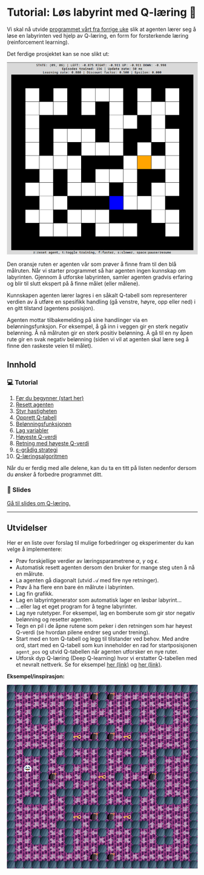 # Tutorial: Løs labyrint med Q-læring &#129302;

Vi skal nå utvide [programmet vårt fra forrige uke](https://inf100.ii.uib.no/lab/8/#tutorial-5-april-labyrint) slik at agenten lærer seg å løse en labyrinten ved hjelp av Q-læring, en form for forsterkende læring (reinforcement learning).

Det ferdige prosjektet kan se noe slikt ut:

![Animert eksempel som viser det ferdige prosjektet.](./img/example_animated.gif)

Den oransje ruten er agenten vår som prøver å finne fram til den blå målruten. Når vi starter programmet så har agenten ingen kunnskap om labyrinten. Gjennom å utforske labyrinten, samler agenten gradvis erfaring og blir til slutt ekspert på å finne målet (eller målene). 

Kunnskapen agenten lærer lagres i en såkalt Q-tabell som representerer verdien av å utføre en spesifikk handling (gå venstre, høyre, opp eller ned) i en gitt tilstand (agentens posisjon).

Agenten mottar tilbakemelding på sine handlinger via en belønningsfunksjon. For eksempel, å gå inn i veggen gir en sterk negativ belønning. Å nå målruten gir en sterk positiv belønning. Å gå til en ny åpen rute gir en svak negativ belønning (siden vi vil at agenten skal lære seg å finne den raskeste veien til målet).



## Innhold

### &#128187; Tutorial

1. [Før du begynner (start her)](./del_1.md)
2. [Resett agenten](./del_2.md)
3. [Styr hastigheten](./del_3.md)
4. [Opprett Q-tabell](./del_4.md)
5. [Belønningsfunksjonen](./del_5.md)
6. [Lag variabler](./del_6.md)
7. [Høyeste Q-verdi](./del_7.md)
8. [Retning med høyeste Q-verdi](./del_8.md)
9. [ε-grådig strategi](./del_9.md)
10. [Q-læringsalgoritmen](./del_10.md)

Når du er ferdig med alle delene, kan du ta en titt på listen nedenfor dersom du ønsker å forbedre programmet ditt.

### &#128210; Slides

[Gå til slides om Q-læring.](./slides/main.pdf)

---

## Utvidelser

Her er en liste over forslag til mulige forbedringer og eksperimenter du kan velge å implementere:

- Prøv forskjellige verdier av læringsparametrene $\alpha$, $\gamma$ og $\epsilon$.
- Automatisk resett agenten dersom den bruker for mange steg uten å nå en målrute.
- La agenten gå diagonalt (utvid $\mathcal{A}$ med fire nye retninger).
- Prøv å ha flere enn bare én målrute i labyrinten.
- Lag fin grafikk.
- Lag en labyrintgenerator som automatisk lager en løsbar labyrint...
- ...eller lag et eget program for å tegne labyrinter.
- Lag nye rutetyper. For eksempel, lag en bomberute som gir stor negativ belønning og resetter agenten.
- Tegn en pil i de åpne rutene som peker i den retningen som har høyest Q-verdi (se hvordan pilene endrer seg under trening).
- Start med en tom Q-tabell og legg til tilstander ved behov. Med andre ord, start med en Q-tabell som kun inneholder en rad for startposisjonen `agent_pos` og utvid Q-tabellen når agenten utforsker en nye ruter.
- Utforsk dyp Q-læring (Deep Q-learning) hvor vi erstatter Q-tabellen med et nevralt nettverk. Se for eksempel [her (link)](https://www.youtube.com/watch?v=AhyznRSDjw8) og [her (link)](https://huggingface.co/learn/deep-rl-course/unit3/introduction).

**Eksempel/inspirasjon:**

![Animert eksempel som viser en forbedret versjon.](./img/improved_example_animated.gif)


